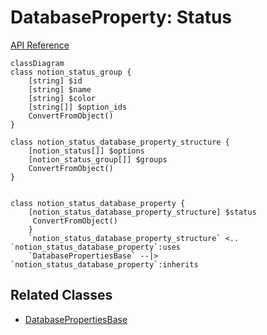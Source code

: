 # DatabaseProperty: Status

[API Reference](https://developers.notion.com/reference/property-object#status)

```mermaid
classDiagram
class notion_status_group {
    [string] $id
    [string] $name
    [string] $color
    [string[]] $option_ids
    ConvertFromObject()
}

class notion_status_database_property_structure {
    [notion_status[]] $options
    [notion_status_group[]] $groups
    ConvertFromObject()
}


class notion_status_database_property {
    [notion_status_database_property_structure] $status
     ConvertFromObject()
    }
    `notion_status_database_property_structure` <.. `notion_status_database_property`:uses
    `DatabasePropertiesBase` --|> `notion_status_database_property`:inherits
```

## Related Classes

- [DatabasePropertiesBase](./00_dp_DatabasePropertiesBase.md)
